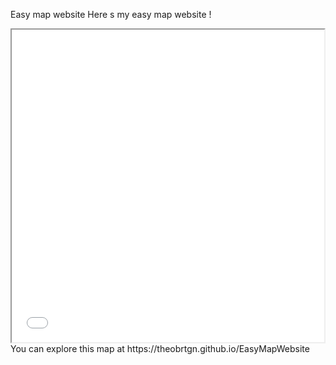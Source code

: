Easy map website
Here s my easy map website !
<iframe src="ManausMap.html" height="500" width="500"></iframe>
You can explore this map at https://theobrtgn.github.io/EasyMapWebsite
